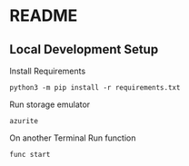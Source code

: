 # README


## Local Development Setup

Install Requirements
```
python3 -m pip install -r requirements.txt
```

Run storage emulator
```
azurite
```

On another Terminal Run function
```
func start
```